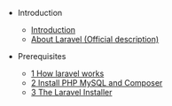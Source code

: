 <!-- docs/_sidebar.md -->

- Introduction
    - [Introduction](/README.md)
    - [About Laravel (Official description)](/laravel_official_readme.md)
    
- Prerequisites
    - [1 How laravel works](prerequisites/1-how-laravel-works.md)
    - [2 Install PHP MySQL and Composer](prerequisites/2-install-php-mysql-and-composer)
    - [3 The Laravel Installer](prerequisites/3-the-laravel-Installer.md)

